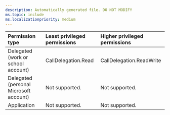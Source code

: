 ```yaml
---
description: Automatically generated file. DO NOT MODIFY
ms.topic: include
ms.localizationpriority: medium
---
```


|Permission type|Least privileged permissions|Higher privileged permissions|
|:---|:---|:---|
|Delegated (work or school account)|CallDelegation.Read|CallDelegation.ReadWrite|
|Delegated (personal Microsoft account)|Not supported.|Not supported.|
|Application|Not supported.|Not supported.|
